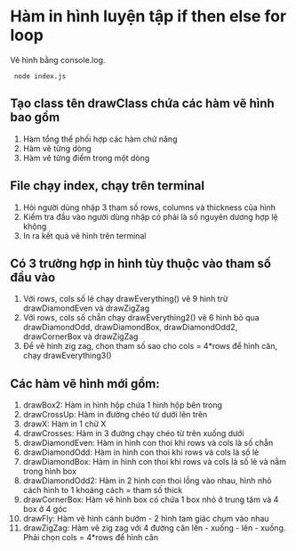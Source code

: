 # Hàm in hình luyện tập if then else for loop

Vẽ hình bằng console.log.

```
 node index.js

```

## Tạo class tên drawClass chứa các hàm vẽ hình bao gồm 
1. Hàm tổng thể phối hợp các hàm chứ năng
2. Hàm vẽ từng dòng
3. Hàm vẽ từng điểm trong một dòng 

## File chạy index, chạy trên terminal
1. Hỏi người dùng nhập 3 tham số rows, columns và thickness của hình
2. Kiểm tra đầu vào người dùng nhập có phải là số nguyên dương hợp lệ không
3. In ra kết quả vẽ hình trên terminal

## Có 3 trường hợp in hình tùy thuộc vào tham số đầu vào
1. Với rows, cols số lẻ chạy drawEverything() vẽ 9 hình trừ drawDiamondEven và drawZigZag
2. Với rows, cols số chẵn chạy drawEverything2() vẽ 6 hình bỏ qua drawDiamondOdd, drawDiamondBox, drawDiamondOdd2, drawCornerBox và drawZigZag
3. Để vẽ hình zig zag, chọn tham số sao cho cols = 4*rows để hình cân, chạy drawEverything3()

## Các hàm vẽ hình mới gồm:
1. drawBox2: Hàm in hình hộp chứa 1 hình hộp bên trong
2. drawCrossUp: Hàm in đường chéo từ dưới lên trên
3. drawX: Hàm in 1 chữ X
4. drawCrosses: Hàm in 3 đường chạy chéo từ trên xuống dưới
5. drawDiamondEven: Hàm in hình con thoi khi rows và cols là số chẵn
6. drawDiamondOdd: Hàm in hình con thoi khi rows và cols là số lẻ
7. drawDiamondBox: Hàm in hình con thoi khi rows và cols là số lẻ và nằm trong hình box
8. drawDiamondOdd2: Hàm in 2 hình con thoi lồng vào nhau, hình nhỏ cách hình to 1 khoảng cách = tham số thick
9. drawCornerBox: Hàm vẽ hình box có chứa 1 box nhỏ ở trung tâm và 4 box ở 4 góc
10. drawFly: Hàm vẽ hình cánh bướm - 2 hình tam giác chụm vào nhau
11. drawZigZag: Hàm vẽ zig zag với 4 đường cân lên - xuống - lên - xuống. Phải chọn cols = 4*rows để hình cân